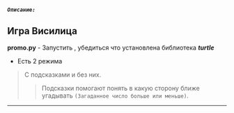 #### ***`Описание:`***
Игра Висилица
---
**promo.py** - Запустить , убедиться что установлена библиотека ***turtle***

- Есть 2 режима
> С подсказками и без них.
>> Подсказки помогают понять в какую сторону ближе угадывать `(Загаданное число больше или меньше)`.
---
